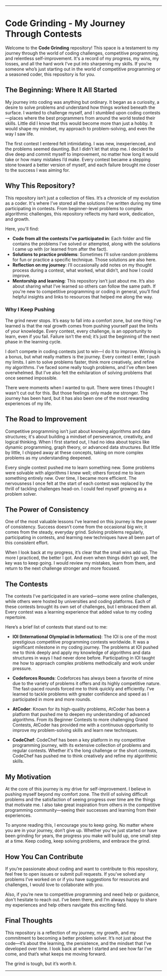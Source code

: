 
---

# Code Grinding - My Journey Through Contests

Welcome to the **Code Grinding** repository! This space is a testament to my journey through the world of coding challenges, competitive programming, and relentless self-improvement. It's a record of my progress, my wins, my losses, and all the hard work I've put into sharpening my skills. If you're someone who’s just starting out in the world of competitive programming or a seasoned coder, this repository is for you.

## The Beginning: Where It All Started

My journey into coding was anything but ordinary. It began as a curiosity, a desire to solve problems and understand how things worked beneath the surface. I wanted to challenge myself, and I stumbled upon coding contests—places where the best programmers from around the world tested their skills. Little did I know that this would become more than just a hobby. It would shape my mindset, my approach to problem-solving, and even the way I saw life.

The first contest I entered felt intimidating. I was new, inexperienced, and the problems seemed daunting. But I didn’t let that stop me. I decided to dive deep and commit myself to improvement, no matter how long it would take or how many mistakes I’d make. Every contest became a stepping stone toward a better version of myself, and each failure brought me closer to the success I was aiming for.

## Why This Repository?

This repository isn’t just a collection of files. It’s a chronicle of my evolution as a coder. It's where I’ve stored all the solutions I’ve written during my time participating in contests. From beginner-level problems to complex algorithmic challenges, this repository reflects my hard work, dedication, and growth.

Here, you'll find:

- **Code from all the contests I’ve participated in**: Each folder and file contains the problems I’ve solved or attempted, along with the solutions I came up with (or learned from after the fact).
- **Solutions to practice problems**: Sometimes I’ll solve random problems for fun or practice a specific technique. Those solutions are also here.
- **Reflection on my journey**: I’ll occasionally add notes on my thought process during a contest, what worked, what didn’t, and how I could improve.
- **Mentorship and learning**: This repository isn’t just about me. It’s also about sharing what I’ve learned so others can follow the same path. If you're new to competitive programming or coding in general, you’ll find helpful insights and links to resources that helped me along the way.

### Why I Keep Pushing

The grind never stops. It’s easy to fall into a comfort zone, but one thing I've learned is that the real growth comes from pushing yourself past the limits of your knowledge. Every contest, every challenge, is an opportunity to learn, even if you fail. Failure isn’t the end; it’s just the beginning of the next phase in the learning cycle.

I don’t compete in coding contests just to win—I do it to improve. Winning is a bonus, but what really matters is the journey. Every contest I enter, I push my limits. I aim to solve problems faster, think more creatively, and refine my algorithms. I’ve faced some really tough problems, and I’ve often been overwhelmed. But I’ve also felt the exhilaration of solving problems that once seemed impossible.

There were moments when I wanted to quit. There were times I thought I wasn't cut out for this. But those feelings only made me stronger. The journey has been hard, but it has also been one of the most rewarding experiences of my life.

## The Road to Improvement

Competitive programming isn’t just about knowing algorithms and data structures; it's about building a mindset of perseverance, creativity, and logical thinking. When I first started out, I had no idea about topics like dynamic programming, graph theory, or advanced data structures. But little by little, I chipped away at these concepts, taking on more complex problems as my understanding deepened.

Every single contest pushed me to learn something new. Some problems were solvable with algorithms I knew well; others forced me to learn something entirely new. Over time, I became more efficient. The nervousness I once felt at the start of each contest was replaced by the thrill of tackling challenges head-on. I could feel myself growing as a problem solver.

## The Power of Consistency

One of the most valuable lessons I’ve learned on this journey is the power of consistency. Success doesn’t come from the occasional big win; it comes from the steady, everyday grind. Solving problems regularly, participating in contests, and learning new techniques have all been part of this consistent effort. 

When I look back at my progress, it’s clear that the small wins add up. The more I practiced, the better I got. And even when things didn’t go well, the key was to keep going. I would review my mistakes, learn from them, and return to the next challenge stronger and more focused.

## The Contests

The contests I’ve participated in are varied—some were online challenges, while others were hosted by universities and coding platforms. Each of these contests brought its own set of challenges, but I embraced them all. Every contest was a learning experience that added value to my coding repertoire.

Here’s a brief list of contests that stand out to me:

- **IOI (International Olympiad in Informatics)**: The IOI is one of the most prestigious competitive programming contests worldwide. It was a significant milestone in my coding journey. The problems at IOI pushed me to think deeply and apply my knowledge of algorithms and data structures in ways I had never done before. Participating in IOI taught me how to approach complex problems methodically and work under pressure.

- **Codeforces Rounds**: Codeforces has always been a favorite of mine due to the variety of problems it offers and its highly competitive nature. The fast-paced rounds forced me to think quickly and efficiently. I’ve learned to tackle problems with greater confidence and speed as I participated in more and more rounds.

- **AtCoder**: Known for its high-quality problems, AtCoder has been a platform that pushed me to deepen my understanding of advanced algorithms. From its Beginner Contests to more challenging Grand Contests, AtCoder has provided me with a continuous opportunity to improve my problem-solving skills and learn new techniques.

- **CodeChef**: CodeChef has been a key platform in my competitive programming journey, with its extensive collection of problems and regular contests. Whether it's the long challenge or the short contests, CodeChef has pushed me to think creatively and refine my algorithmic skills.

## My Motivation

At the core of this journey is my drive for self-improvement. I believe in pushing myself beyond my comfort zone. The thrill of solving difficult problems and the satisfaction of seeing progress over time are the things that motivate me. I also take great inspiration from others in the competitive programming community—seeing their successes and learning from their experiences.

To anyone reading this, I encourage you to keep going. No matter where you are in your journey, don’t give up. Whether you’ve just started or have been grinding for years, the progress you make will build up, one small step at a time. Keep coding, keep solving problems, and embrace the grind.

## How You Can Contribute

If you’re passionate about coding and want to contribute to this repository, feel free to open issues or submit pull requests. If you’ve solved any problems I’ve worked on or if you have suggestions for resources and challenges, I would love to collaborate with you.

Also, if you’re new to competitive programming and need help or guidance, don't hesitate to reach out. I’ve been there, and I’m always happy to share my experiences and help others navigate this exciting field.

## Final Thoughts

This repository is a reflection of my journey, my growth, and my commitment to becoming a better problem solver. It’s not just about the code—it’s about the learning, the persistence, and the mindset that I’ve developed over time. I look back at where I started and see how far I’ve come, and that’s what keeps me moving forward.

The grind is tough, but it’s worth it.

---
